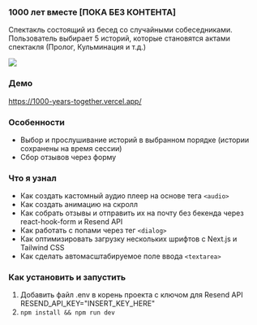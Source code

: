 ### 1000 лет вместе [ПОКА БЕЗ КОНТЕНТА]

Спектакль состоящий из бесед со случайными собеседниками. Пользователь выбирает 5 историй, которые становятся актами спектакля (Пролог, Кульминация и т.д.)

![](preview.gif)

### Демо

https://1000-years-together.vercel.app/

### Особенности

- Выбор и прослушивание историй в выбранном порядке (истории сохранены на время сессии)
- Сбор отзывов через форму

### Что я узнал

- Как создать кастомный аудио плеер на основе тега `<audio>`
- Как создать анимацию на скролл
- Как собрать отзывы и отправить их на почту без бекенда через react-hook-form и Resend API
- Как работать с попами через тег `<dialog>`
- Как оптимизировать загрузку нескольких шрифтов с Next.js и Tailwind CSS
- Как сделать автомасштабируемое поле ввода `<textarea>`

### Как установить и запустить

1. Добавить файл .env в корень проекта с ключом для Resend API
   RESEND_API_KEY="INSERT_KEY_HERE"
2. `npm install && npm run dev`
